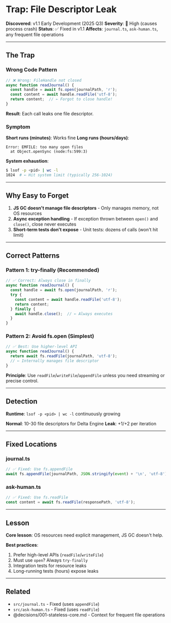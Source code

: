 # Trap: File Descriptor Leak

**Discovered**: v1.1 Early Development (2025 Q3)
**Severity**: 🔴 High (causes process crash)
**Status**: ✅ Fixed in v1.1
**Affects**: `journal.ts`, `ask-human.ts`, any frequent file operations

---

## The Trap

### Wrong Code Pattern

```typescript
// ❌ Wrong: FileHandle not closed
async function readJournal() {
  const handle = await fs.open(journalPath, 'r');
  const content = await handle.readFile('utf-8');
  return content;  // ← Forgot to close handle!
}
```

**Result**: Each call leaks one file descriptor.

### Symptom

**Short runs (minutes)**: Works fine
**Long runs (hours/days)**:
```
Error: EMFILE: too many open files
  at Object.openSync (node:fs:599:3)
```

**System exhaustion**:
```bash
$ lsof -p <pid> | wc -l
1024  # ← Hit system limit (typically 256-1024)
```

---

## Why Easy to Forget

1. **JS GC doesn't manage file descriptors** - Only manages memory, not OS resources
2. **Async exception handling** - If exception thrown between `open()` and `close()`, close never executes
3. **Short-term tests don't expose** - Unit tests: dozens of calls (won't hit limit)

---

## Correct Patterns

### Pattern 1: try-finally (Recommended)

```typescript
// ✅ Correct: Always close in finally
async function readJournal() {
  const handle = await fs.open(journalPath, 'r');
  try {
    const content = await handle.readFile('utf-8');
    return content;
  } finally {
    await handle.close();  // ← Always executes
  }
}
```

### Pattern 2: Avoid fs.open (Simplest)

```typescript
// ✅ Best: Use higher-level API
async function readJournal() {
  return await fs.readFile(journalPath, 'utf-8');
  // ← Internally manages file descriptor
}
```

**Principle**: Use `readFile`/`writeFile`/`appendFile` unless you need streaming or precise control.

---

## Detection

**Runtime**: `lsof -p <pid> | wc -l` continuously growing

**Normal**: 10-30 file descriptors for Delta Engine
**Leak**: +1/+2 per iteration

---

## Fixed Locations

### journal.ts
```typescript
// ✅ Fixed: Use fs.appendFile
await fs.appendFile(journalPath, JSON.stringify(event) + '\n', 'utf-8');
```

### ask-human.ts
```typescript
// ✅ Fixed: Use fs.readFile
const content = await fs.readFile(responsePath, 'utf-8');
```

---

## Lesson

**Core lesson**: OS resources need explicit management, JS GC doesn't help.

**Best practices**:
1. Prefer high-level APIs (`readFile`/`writeFile`)
2. Must use `open`? Always `try-finally`
3. Integration tests for resource leaks
4. Long-running tests (hours) expose leaks

---

## Related

- `src/journal.ts` - Fixed (uses `appendFile`)
- `src/ask-human.ts` - Fixed (uses `readFile`)
- @decisions/001-stateless-core.md - Context for frequent file operations
